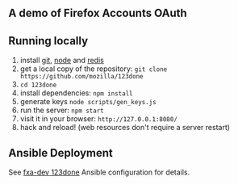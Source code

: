 ## A demo of Firefox Accounts OAuth

## Running locally

1. install [git], [node] and [redis]
1. get a local copy of the repository: `git clone https://github.com/mozilla/123done`
1. `cd 123done`
1. install dependencies: `npm install`
1. generate keys `node scripts/gen_keys.js`
1. run the server: `npm start`
1. visit it in your browser: `http://127.0.0.1:8080/`
1. hack and reload! (web resources don't require a server restart)

[git]: http://git-scm.org
[node]: http://nodejs.org
[redis]: http://redis.io

## Ansible Deployment

See [fxa-dev 123done](https://github.com/mozilla/fxa-dev/tree/master/roles/rp) Ansible configuration for details.
